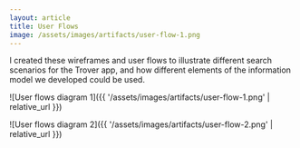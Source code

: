 ```yaml
---
layout: article
title: User Flows
image: /assets/images/artifacts/user-flow-1.png
---
```


I created these wireframes and user flows to illustrate different search scenarios for the Trover app, and how different elements of the information model we developed could be used.

![User flows diagram 1]({{ '/assets/images/artifacts/user-flow-1.png' | relative_url }})

![User flows diagram 2]({{ '/assets/images/artifacts/user-flow-2.png' | relative_url }})